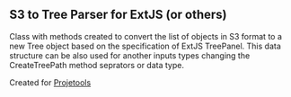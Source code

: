 ﻿## S3 to Tree Parser for ExtJS (or others)
Class with methods created to convert the list of objects in S3 format to a new Tree object based on the specification of ExtJS TreePanel.
This data structure can be also used for another inputs types changing the CreateTreePath method seprators or data type.

Created for <a href="https://www.projetools.com.br">Projetools</a>

